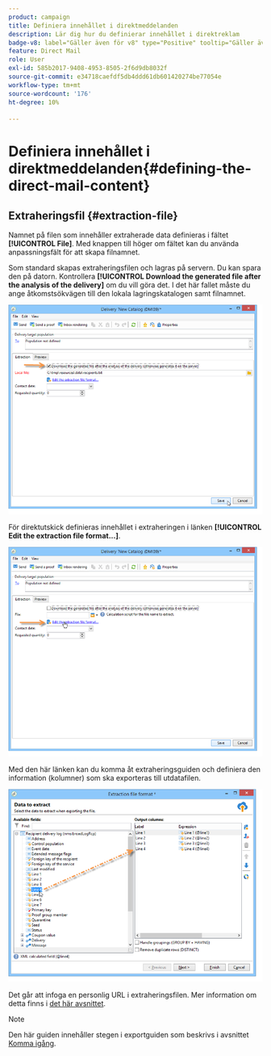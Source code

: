 ```yaml
---
product: campaign
title: Definiera innehållet i direktmeddelanden
description: Lär dig hur du definierar innehållet i direktreklam
badge-v8: label="Gäller även för v8" type="Positive" tooltip="Gäller även Campaign v8"
feature: Direct Mail
role: User
exl-id: 585b2017-9408-4953-8505-2f6d9db8032f
source-git-commit: e34718caefdf5db4ddd61db601420274be77054e
workflow-type: tm+mt
source-wordcount: '176'
ht-degree: 10%

---
```


# Definiera innehållet i direktmeddelanden{#defining-the-direct-mail-content}

## Extraheringsfil {#extraction-file}

Namnet på filen som innehåller extraherade data definieras i fältet **[!UICONTROL File]**. Med knappen till höger om fältet kan du använda anpassningsfält för att skapa filnamnet.

Som standard skapas extraheringsfilen och lagras på servern. Du kan spara den på datorn. Kontrollera **[!UICONTROL Download the generated file after the analysis of the delivery]** om du vill göra det. I det här fallet måste du ange åtkomstsökvägen till den lokala lagringskatalogen samt filnamnet.

![](assets/s_ncs_user_mail_delivery_local_file.png)

För direktutskick definieras innehållet i extraheringen i länken **[!UICONTROL Edit the extraction file format...]**.

![](assets/s_ncs_user_mail_delivery_format_link.png)

Med den här länken kan du komma åt extraheringsguiden och definiera den information (kolumner) som ska exporteras till utdatafilen.

![](assets/s_ncs_user_mail_delivery_format_wz.png)

Det går att infoga en personlig URL i extraheringsfilen. Mer information om detta finns i [det här avsnittet](../../web/using/publishing-a-web-form.md).

>[!NOTE]
>
>Den här guiden innehåller stegen i exportguiden som beskrivs i avsnittet [Komma igång](../../platform/using/executing-export-jobs.md).
